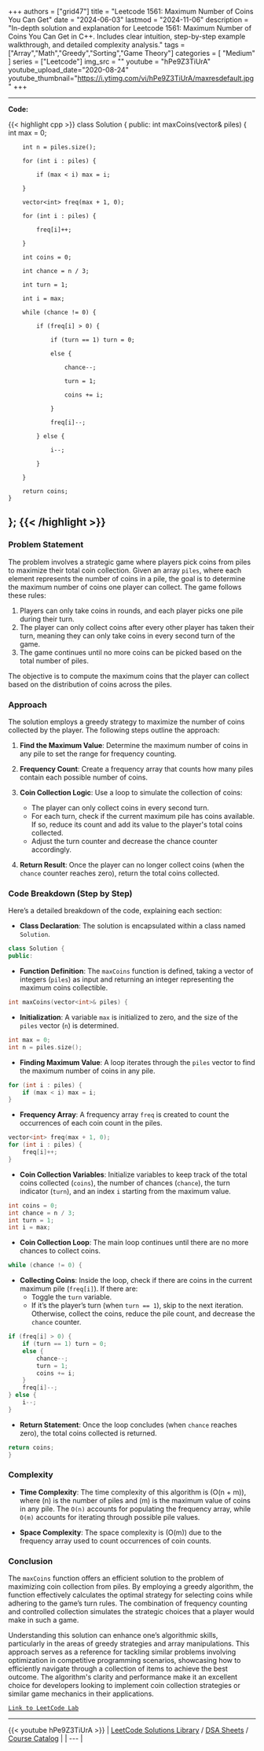 
+++
authors = ["grid47"]
title = "Leetcode 1561: Maximum Number of Coins You Can Get"
date = "2024-06-03"
lastmod = "2024-11-06"
description = "In-depth solution and explanation for Leetcode 1561: Maximum Number of Coins You Can Get in C++. Includes clear intuition, step-by-step example walkthrough, and detailed complexity analysis."
tags = ["Array","Math","Greedy","Sorting","Game Theory"]
categories = [
    "Medium"
]
series = ["Leetcode"]
img_src = ""
youtube = "hPe9Z3TiUrA"
youtube_upload_date="2020-08-24"
youtube_thumbnail="https://i.ytimg.com/vi/hPe9Z3TiUrA/maxresdefault.jpg"
+++



---
**Code:**

{{< highlight cpp >}}
class Solution {
public:
    int maxCoins(vector<int>& piles) {
        int max = 0;

        int n = piles.size();

        for (int i : piles) {

            if (max < i) max = i;

        }

        vector<int> freq(max + 1, 0);

        for (int i : piles) {

            freq[i]++;

        }

        int coins = 0;

        int chance = n / 3;

        int turn = 1;

        int i = max;

        while (chance != 0) {

            if (freq[i] > 0) {

                if (turn == 1) turn = 0;

                else {

                    chance--;

                    turn = 1;

                    coins += i;

                }

                freq[i]--;

            } else {

                i--;

            }

        }

        return coins;
    }
};
{{< /highlight >}}
---

### Problem Statement

The problem involves a strategic game where players pick coins from piles to maximize their total coin collection. Given an array `piles`, where each element represents the number of coins in a pile, the goal is to determine the maximum number of coins one player can collect. The game follows these rules:
1. Players can only take coins in rounds, and each player picks one pile during their turn.
2. The player can only collect coins after every other player has taken their turn, meaning they can only take coins in every second turn of the game.
3. The game continues until no more coins can be picked based on the total number of piles.

The objective is to compute the maximum coins that the player can collect based on the distribution of coins across the piles.

### Approach

The solution employs a greedy strategy to maximize the number of coins collected by the player. The following steps outline the approach:

1. **Find the Maximum Value**: Determine the maximum number of coins in any pile to set the range for frequency counting.

2. **Frequency Count**: Create a frequency array that counts how many piles contain each possible number of coins.

3. **Coin Collection Logic**: Use a loop to simulate the collection of coins:
   - The player can only collect coins in every second turn.
   - For each turn, check if the current maximum pile has coins available. If so, reduce its count and add its value to the player's total coins collected. 
   - Adjust the turn counter and decrease the chance counter accordingly.

4. **Return Result**: Once the player can no longer collect coins (when the `chance` counter reaches zero), return the total coins collected.

### Code Breakdown (Step by Step)

Here’s a detailed breakdown of the code, explaining each section:

- **Class Declaration**:
    The solution is encapsulated within a class named `Solution`.

```cpp
class Solution {
public:
```

- **Function Definition**:
    The `maxCoins` function is defined, taking a vector of integers (`piles`) as input and returning an integer representing the maximum coins collectible.

```cpp
int maxCoins(vector<int>& piles) {
```

- **Initialization**:
    A variable `max` is initialized to zero, and the size of the `piles` vector (`n`) is determined.

```cpp
int max = 0;
int n = piles.size();
```

- **Finding Maximum Value**:
    A loop iterates through the `piles` vector to find the maximum number of coins in any pile.

```cpp
for (int i : piles) {
    if (max < i) max = i;
}
```

- **Frequency Array**:
    A frequency array `freq` is created to count the occurrences of each coin count in the piles.

```cpp
vector<int> freq(max + 1, 0);
for (int i : piles) {
    freq[i]++;
}
```

- **Coin Collection Variables**:
    Initialize variables to keep track of the total coins collected (`coins`), the number of chances (`chance`), the turn indicator (`turn`), and an index `i` starting from the maximum value.

```cpp
int coins = 0;
int chance = n / 3;
int turn = 1;
int i = max;
```

- **Coin Collection Loop**:
    The main loop continues until there are no more chances to collect coins.

```cpp
while (chance != 0) {
```

- **Collecting Coins**:
    Inside the loop, check if there are coins in the current maximum pile (`freq[i]`). If there are:
    - Toggle the `turn` variable.
    - If it’s the player’s turn (when `turn == 1`), skip to the next iteration. Otherwise, collect the coins, reduce the pile count, and decrease the `chance` counter.

```cpp
if (freq[i] > 0) {
    if (turn == 1) turn = 0;
    else {
        chance--;
        turn = 1;
        coins += i;
    }
    freq[i]--;
} else {
    i--;
}
```

- **Return Statement**:
    Once the loop concludes (when `chance` reaches zero), the total coins collected is returned.

```cpp
return coins;
}
```

### Complexity

- **Time Complexity**: The time complexity of this algorithm is \(O(n + m)\), where \(n\) is the number of piles and \(m\) is the maximum value of coins in any pile. The `O(n)` accounts for populating the frequency array, while `O(m)` accounts for iterating through possible pile values.

- **Space Complexity**: The space complexity is \(O(m)\) due to the frequency array used to count occurrences of coin counts.

### Conclusion

The `maxCoins` function offers an efficient solution to the problem of maximizing coin collection from piles. By employing a greedy algorithm, the function effectively calculates the optimal strategy for selecting coins while adhering to the game’s turn rules. The combination of frequency counting and controlled collection simulates the strategic choices that a player would make in such a game.

Understanding this solution can enhance one’s algorithmic skills, particularly in the areas of greedy strategies and array manipulations. This approach serves as a reference for tackling similar problems involving optimization in competitive programming scenarios, showcasing how to efficiently navigate through a collection of items to achieve the best outcome. The algorithm's clarity and performance make it an excellent choice for developers looking to implement coin collection strategies or similar game mechanics in their applications.

[`Link to LeetCode Lab`](https://leetcode.com/problems/maximum-number-of-coins-you-can-get/description/)

---
{{< youtube hPe9Z3TiUrA >}}
| [LeetCode Solutions Library](https://grid47.xyz/leetcode/) / [DSA Sheets](https://grid47.xyz/sheets/) / [Course Catalog](https://grid47.xyz/courses/) |
| --- |
